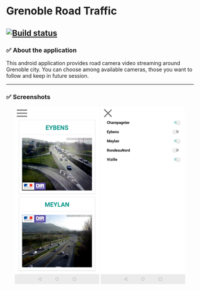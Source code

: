 # Grenoble Road Traffic

## [![Build status](https://build.appcenter.ms/v0.1/apps/4e5d67c3-2934-4fd1-92db-b8f05e3f5a85/branches/master/badge)](https://appcenter.ms)

### &#9989; About the application

This android application provides road camera video streaming around Grenoble city.
You can choose among available cameras, those you want to follow and keep in future session.

---

### &#9989; Screenshots

<p align="center">
    <img src="docs/Screenshot_1.jpg" alt="Build status" width="45%"/>
    <img src="docs/Screenshot_2.jpg" alt="Build status" width="45%"/>
</p>
